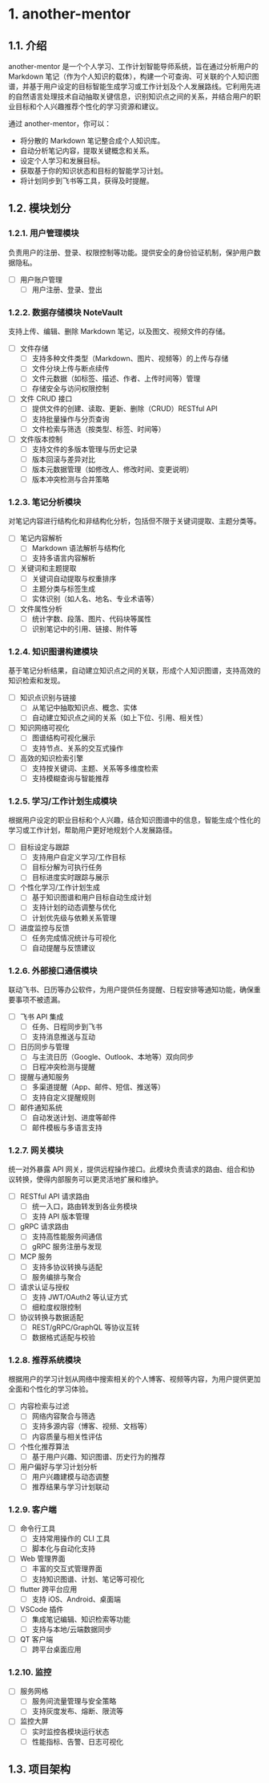 # 1. another-mentor

## 1.1. 介绍

another-mentor 是一个个人学习、工作计划智能导师系统，旨在通过分析用户的 Markdown 笔记（作为个人知识的载体），构建一个可查询、可关联的个人知识图谱，并基于用户设定的目标智能生成学习或工作计划及个人发展路线。它利用先进的自然语言处理技术自动抽取关键信息，识别知识点之间的关系，并结合用户的职业目标和个人兴趣推荐个性化的学习资源和建议。

通过 another-mentor，你可以：

- 将分散的 Markdown 笔记整合成个人知识库。
- 自动分析笔记内容，提取关键概念和关系。
- 设定个人学习和发展目标。
- 获取基于你的知识状态和目标的智能学习计划。
- 将计划同步到飞书等工具，获得及时提醒。

## 1.2. 模块划分

### 1.2.1. 用户管理模块

负责用户的注册、登录、权限控制等功能。提供安全的身份验证机制，保护用户数据隐私。

- [ ] 用户账户管理
  - [ ] 用户注册、登录、登出

### 1.2.2. 数据存储模块 NoteVault

支持上传、编辑、删除 Markdown 笔记，以及图文、视频文件的存储。

- [ ] 文件存储
  - [ ] 支持多种文件类型（Markdown、图片、视频等）的上传与存储
  - [ ] 文件分块上传与断点续传
  - [ ] 文件元数据（如标签、描述、作者、上传时间等）管理
  - [ ] 存储安全与访问权限控制
- [ ] 文件 CRUD 接口
  - [ ] 提供文件的创建、读取、更新、删除（CRUD）RESTful API
  - [ ] 支持批量操作与分页查询
  - [ ] 文件检索与筛选（按类型、标签、时间等）
- [ ] 文件版本控制
  - [ ] 支持文件的多版本管理与历史记录
  - [ ] 版本回滚与差异对比
  - [ ] 版本元数据管理（如修改人、修改时间、变更说明）
  - [ ] 版本冲突检测与合并策略

### 1.2.3. 笔记分析模块

对笔记内容进行结构化和非结构化分析，包括但不限于关键词提取、主题分类等。

- [ ] 笔记内容解析
  - [ ] Markdown 语法解析与结构化
  - [ ] 支持多语言内容解析
- [ ] 关键词和主题提取
  - [ ] 关键词自动提取与权重排序
  - [ ] 主题分类与标签生成
  - [ ] 实体识别（如人名、地名、专业术语等）
- [ ] 文件属性分析
  - [ ] 统计字数、段落、图片、代码块等属性
  - [ ] 识别笔记中的引用、链接、附件等

### 1.2.4. 知识图谱构建模块

基于笔记分析结果，自动建立知识点之间的关联，形成个人知识图谱，支持高效的知识检索和发现。

- [ ] 知识点识别与链接
  - [ ] 从笔记中抽取知识点、概念、实体
  - [ ] 自动建立知识点之间的关系（如上下位、引用、相关性）
- [ ] 知识网络可视化
  - [ ] 图谱结构可视化展示
  - [ ] 支持节点、关系的交互式操作
- [ ] 高效的知识检索引擎
  - [ ] 支持按关键词、主题、关系等多维度检索
  - [ ] 支持模糊查询与智能推荐

### 1.2.5. 学习/工作计划生成模块

根据用户设定的职业目标和个人兴趣，结合知识图谱中的信息，智能生成个性化的学习或工作计划，帮助用户更好地规划个人发展路径。

- [ ] 目标设定与跟踪
  - [ ] 支持用户自定义学习/工作目标
  - [ ] 目标分解为可执行任务
  - [ ] 目标进度实时跟踪与展示
- [ ] 个性化学习/工作计划生成
  - [ ] 基于知识图谱和用户目标自动生成计划
  - [ ] 支持计划的动态调整与优化
  - [ ] 计划优先级与依赖关系管理
- [ ] 进度监控与反馈
  - [ ] 任务完成情况统计与可视化
  - [ ] 自动提醒与反馈建议

### 1.2.6. 外部接口通信模块

联动飞书、日历等办公软件，为用户提供任务提醒、日程安排等通知功能，确保重要事项不被遗漏。

- [ ] 飞书 API 集成
  - [ ] 任务、日程同步到飞书
  - [ ] 支持消息推送与互动
- [ ] 日历同步与管理
  - [ ] 与主流日历（Google、Outlook、本地等）双向同步
  - [ ] 日程冲突检测与提醒
- [ ] 提醒与通知服务
  - [ ] 多渠道提醒（App、邮件、短信、推送等）
  - [ ] 支持自定义提醒规则
- [ ] 邮件通知系统
  - [ ] 自动发送计划、进度等邮件
  - [ ] 邮件模板与多语言支持

### 1.2.7. 网关模块

统一对外暴露 API 网关，提供远程操作接口。此模块负责请求的路由、组合和协议转换，使得内部服务可以更灵活地扩展和维护。

- [ ] RESTful API 请求路由
  - [ ] 统一入口，路由转发到各业务模块
  - [ ] 支持 API 版本管理
- [ ] gRPC 请求路由
  - [ ] 支持高性能服务间通信
  - [ ] gRPC 服务注册与发现
- [ ] MCP 服务
  - [ ] 支持多协议转换与适配
  - [ ] 服务编排与聚合
- [ ] 请求认证与授权
  - [ ] 支持 JWT/OAuth2 等认证方式
  - [ ] 细粒度权限控制
- [ ] 协议转换与数据适配
  - [ ] REST/gRPC/GraphQL 等协议互转
  - [ ] 数据格式适配与校验

### 1.2.8. 推荐系统模块

根据用户的学习计划从网络中搜索相关的个人博客、视频等内容，为用户提供更加全面和个性化的学习体验。

- [ ] 内容检索与过滤
  - [ ] 网络内容聚合与筛选
  - [ ] 支持多源内容（博客、视频、文档等）
  - [ ] 内容质量与相关性评估
- [ ] 个性化推荐算法
  - [ ] 基于用户兴趣、知识图谱、历史行为的推荐
- [ ] 用户偏好与学习计划分析
  - [ ] 用户兴趣建模与动态调整
  - [ ] 推荐结果与学习计划联动

### 1.2.9. 客户端

- [ ] 命令行工具
  - [ ] 支持常用操作的 CLI 工具
  - [ ] 脚本化与自动化支持
- [ ] Web 管理界面
  - [ ] 丰富的交互式管理界面
  - [ ] 支持知识图谱、计划、笔记等可视化
- [ ] flutter 跨平台应用
  - [ ] 支持 iOS、Android、桌面端
- [ ] VSCode 插件
  - [ ] 集成笔记编辑、知识检索等功能
  - [ ] 支持与本地/云端数据同步
- [ ] QT 客户端
  - [ ] 跨平台桌面应用

### 1.2.10. 监控

- [ ] 服务网格
  - [ ] 服务间流量管理与安全策略
  - [ ] 支持灰度发布、熔断、限流等
- [ ] 监控大屏
  - [ ] 实时监控各模块运行状态
  - [ ] 性能指标、告警、日志可视化

## 1.3. 项目架构
